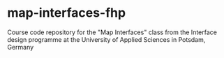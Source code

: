 map-interfaces-fhp
==================

Course code repository for the "Map Interfaces" class from the Interface design programme at the University of Applied Sciences in Potsdam, Germany